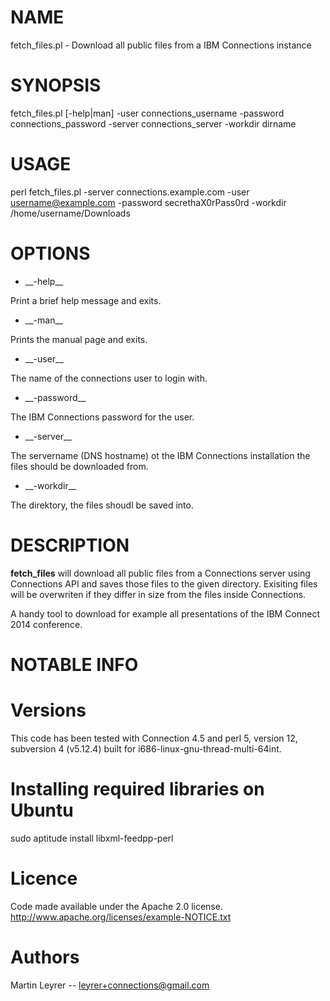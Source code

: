 # NAME

fetch\_files.pl - Download all public files from a IBM Connections instance

# SYNOPSIS

fetch\_files.pl [-help|man] -user connections\_username -password connections\_password 
-server connections\_server -workdir dirname

# USAGE

perl fetch\_files.pl -server connections.example.com -user username@example.com -password secrethaX0rPass0rd -workdir /home/username/Downloads

# OPTIONS

- \_\_-help\_\_

Print a brief help message and exits.

- \_\_-man\_\_

Prints the manual page and exits.

- \_\_-user\_\_

The name of the connections user to login with.

- \_\_-password\_\_

The IBM Connections password for the user.

- \_\_-server\_\_

The servername (DNS hostname) ot the IBM Connections installation the files should be downloaded from.

- \_\_-workdir\_\_

The direktory, the files shoudl be saved into.

# DESCRIPTION

__fetch\_files__ will download all public files from a Connections server using Connections API and saves those files to the given directory. Exisiting files will be overwriten if they differ in size from the files inside Connections.

A handy tool to download for example all presentations of the IBM Connect 2014 conference.

# NOTABLE INFO

# Versions

This code has been tested with Connection 4.5 and perl 5, version 12, subversion 4 (v5.12.4) built for i686-linux-gnu-thread-multi-64int.

# Installing required libraries on Ubuntu

sudo aptitude install libxml-feedpp-perl

# Licence

Code made available under the Apache 2.0 license. http://www.apache.org/licenses/example-NOTICE.txt

# Authors

Martin Leyrer -- leyrer+connections@gmail.com